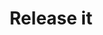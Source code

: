 ---
title: Release it
location: https://doc.lagout.org/programmation/Pragmatic%20Programmers/Release%20It%21%20Design%20and%20Deploy%20Production-Ready%20Software.pdf
desc: Shows what is needed by software before it is released
sequence: 10
---
